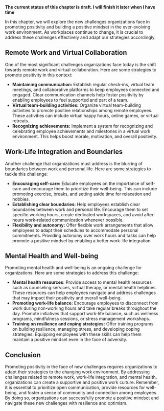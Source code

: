 **The current status of this chapter is draft. I will finish it later when I have time**

In this chapter, we will explore the new challenges organizations face in promoting positivity and building a positive mindset in the ever-evolving work environment. As workplaces continue to change, it is crucial to address these challenges effectively and adapt our strategies accordingly.

Remote Work and Virtual Collaboration
-------------------------------------

One of the most significant challenges organizations face today is the shift towards remote work and virtual collaboration. Here are some strategies to promote positivity in this context:

* **Maintaining communication:** Establish regular check-ins, virtual team meetings, and collaborative platforms to keep employees connected and engaged. Clear communication channels help foster positivity by enabling employees to feel supported and part of a team.
* **Virtual team-building activities:** Organize virtual team-building activities to promote positive relationships among remote employees. These activities can include virtual happy hours, online games, or virtual retreats.
* **Recognizing achievements:** Implement a system for recognizing and celebrating employee achievements and milestones in a virtual work environment. This helps boost morale, motivation, and overall positivity.

Work-Life Integration and Boundaries
------------------------------------

Another challenge that organizations must address is the blurring of boundaries between work and personal life. Here are some strategies to tackle this challenge:

* **Encouraging self-care:** Educate employees on the importance of self-care and encourage them to prioritize their well-being. This can include promoting exercise, breaks, and setting aside time for relaxation and hobbies.
* **Establishing clear boundaries:** Help employees establish clear boundaries between work and personal life. Encourage them to set specific working hours, create dedicated workspaces, and avoid after-hours work-related communication whenever possible.
* **Flexibility and autonomy:** Offer flexible work arrangements that allow employees to adapt their schedules to accommodate personal commitments. Providing autonomy over work hours and tasks can help promote a positive mindset by enabling a better work-life integration.

Mental Health and Well-being
----------------------------

Promoting mental health and well-being is an ongoing challenge for organizations. Here are some strategies to address this challenge:

* **Mental health resources:** Provide access to mental health resources such as counseling services, virtual therapy, or mental health helplines. These resources can help employees navigate and address challenges that may impact their positivity and overall well-being.
* **Promoting work-life balance:** Encourage employees to disconnect from work during non-working hours and take regular breaks throughout the day. Promote initiatives that support work-life balance, such as wellness programs, mindfulness sessions, or stress management workshops.
* **Training on resilience and coping strategies:** Offer training programs on building resilience, managing stress, and developing coping strategies. Equipping employees with these skills can help them maintain a positive mindset even in the face of adversity.

Conclusion
----------

Promoting positivity in the face of new challenges requires organizations to adapt their strategies to the changing work environment. By addressing challenges related to remote work, work-life integration, and mental health, organizations can create a supportive and positive work culture. Remember, it is essential to prioritize open communication, provide resources for well-being, and foster a sense of community and connection among employees. By doing so, organizations can successfully promote a positive mindset and navigate these new challenges with resilience and optimism.
